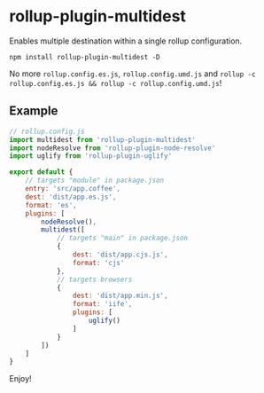 # rollup-plugin-multidest

Enables multiple destination within a single rollup configuration.

```
npm install rollup-plugin-multidest -D
```

No more `rollup.config.es.js`, `rollup.config.umd.js` and `rollup -c rollup.config.es.js && rollup -c rollup.config.umd.js`!

## Example

```javascript
// rollup.config.js
import multidest from 'rollup-plugin-multidest'
import nodeResolve from 'rollup-plugin-node-resolve'
import uglify from 'rollup-plugin-uglify'

export default {
    // targets "module" in package.json
    entry: 'src/app.coffee',
    dest: 'dist/app.es.js',
    format: 'es',
    plugins: [
        nodeResolve(),
        multidest([
            // targets "main" in package.json
            {
                dest: 'dist/app.cjs.js',
                format: 'cjs'
            },
            // targets browsers
            {
                dest: 'dist/app.min.js',
                format: 'iife',
                plugins: [
                    uglify()
                ]
            }
        ])
    ]
}
```

Enjoy!
